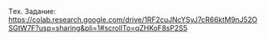 Тex.
Задание: https://colab.research.google.com/drive/1RF2cuJNcYSyJ7cR66ktM9nJ52OSGtW7F?usp=sharing&pli=1#scrollTo=qZHKoF8sP2S5
